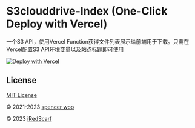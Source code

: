 # S3clouddrive-Index (One-Click Deploy with Vercel)

一个S3 API，使用Vercel Function获得文件列表展示给前端用于下载。只需在Vercel配置S3 API环境变量以及站点标题即可使用

[![Deploy with Vercel](https://vercel.com/button)](https://vercel.com/new/clone?repository-url=https://github.com/afoim/S3cloudrive-index&env=S3_ENDPOINT,S3_REGION,S3_BUCKET,S3_ACCESS_KEY_ID,S3_SECRET_ACCESS_KEY,S3_ROOT_DIRECTORY,NEXT_PUBLIC_SITE_TITLE)


## License

[MIT License](LICENSE)

© 2021-2023 [spencer woo](https://spencerwoo.com)

© 2023 [iRedScarf](https://github.com/iRedScarf)
